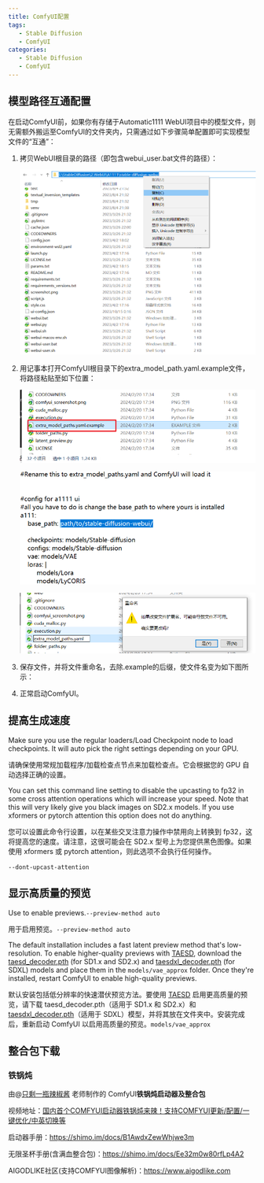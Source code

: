 ```yaml
---
title: ComfyUI配置
tags:
   - Stable Diffusion
   - ComfyUI
categories:
   - Stable Diffusion
   - ComfyUI
---
```




## 模型路径互通配置

在启动ComfyUI前，如果你有存储于Automatic1111 WebUI项目中的模型文件，则无需额外搬运至ComfyUI的文件夹内，只需通过如下步骤简单配置即可实现模型文件的“互通”：

1. 拷贝WebUI根目录的路径（即包含webui_user.bat文件的路径）：

   ![image-20240225235820334](2_ComfyUI配置.assets/image-20240225235820334.png)

2. 用记事本打开ComfyUI根目录下的extra_model_path.yaml.example文件，将路径粘贴至如下位置：

   ![image-20240225235908325](2_ComfyUI配置.assets/image-20240225235908325.png)

   ![image-20240226000018181](2_ComfyUI配置.assets/image-20240226000018181.png)

   ![image-20240226000055749](2_ComfyUI配置.assets/image-20240226000055749.png)

3. 保存文件，并将文件重命名，去除.example的后缀，使文件名变为如下图所示：

4. 正常启动ComfyUI。





## 提高生成速度

Make sure you use the regular loaders/Load Checkpoint node to load checkpoints. It will auto pick the right settings depending on your GPU.

请确保使用常规加载程序/加载检查点节点来加载检查点。它会根据您的 GPU 自动选择正确的设置。

You can set this command line setting to disable the upcasting to fp32 in some cross attention operations which will increase your speed. Note that this will very likely give you black images on SD2.x models. If you use xformers or pytorch attention this option does not do anything.

您可以设置此命令行设置，以在某些交叉注意力操作中禁用向上转换到 fp32，这将提高您的速度。请注意，这很可能会在 SD2.x 型号上为您提供黑色图像。如果使用 xformers 或 pytorch attention，则此选项不会执行任何操作。

```
--dont-upcast-attention
```



## 显示高质量的预览

Use to enable previews.`--preview-method auto`

用于启用预览。`--preview-method auto`

The default installation includes a fast latent preview method that's low-resolution. To enable higher-quality previews with [TAESD](https://github.com/madebyollin/taesd), download the [taesd_decoder.pth](https://github.com/madebyollin/taesd/raw/main/taesd_decoder.pth) (for SD1.x and SD2.x) and [taesdxl_decoder.pth](https://github.com/madebyollin/taesd/raw/main/taesdxl_decoder.pth) (for SDXL) models and place them in the `models/vae_approx` folder. Once they're installed, restart ComfyUI to enable high-quality previews.

默认安装包括低分辨率的快速潜伏预览方法。要使用 [TAESD](https://github.com/madebyollin/taesd) 启用更高质量的预览，请下载 taesd_decoder.pth（适用于 SD1.x 和 SD2.x）和 [taesdxl_decoder.pth](https://github.com/madebyollin/taesd/raw/main/taesd_decoder.pth)（适用于 SDXL）模型，并将其放在文件夹中。安装完成后，重新启动 ComfyUI 以启用高质量的预览。`models/vae_approx`



## 整合包下载

### 铁锅炖

由@[只剩一瓶辣椒酱](https://space.bilibili.com/35723238) 老师制作的 ComfyUI**铁锅炖启动器及整合包**

视频地址：[国内首个COMFYUI启动器铁锅炖来辣！支持COMFYUI更新/配置/一键优化/中英切换等](https://www.bilibili.com/video/BV1mz4y1K7Jw/)

启动器手册：https://shimo.im/docs/B1AwdxZewWhjwe3m

无限圣杯手册(含满血整合包)：https://shimo.im/docs/Ee32m0w80rfLp4A2

AIGODLIKE社区(支持COMFYUI图像解析)：https://www.aigodlike.com